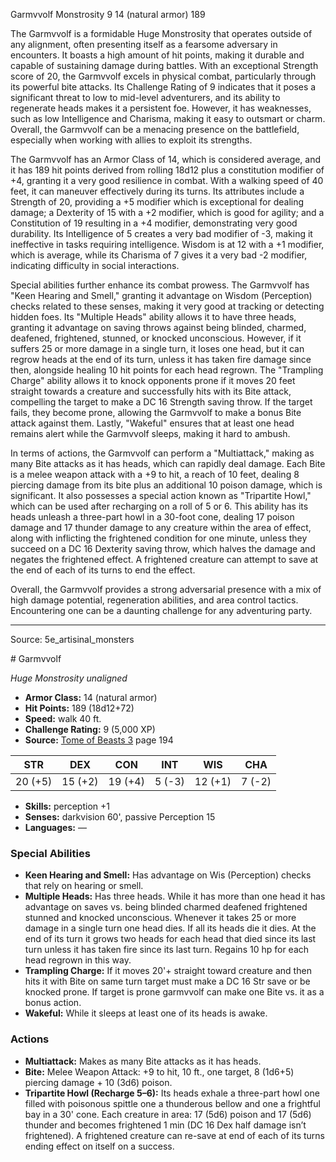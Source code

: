 <MonsterName/>Garmvvolf</MonsterName>
<CreatureType/>Monstrosity</CreatureType>
<CR/>9</CR>
<AC/>14 (natural armor)</AC>
<HP/>189</HP>
<summary>The Garmvvolf is a formidable Huge Monstrosity that operates outside of any alignment, often presenting itself as a fearsome adversary in encounters. It boasts a high amount of hit points, making it durable and capable of sustaining damage during battles. With an exceptional Strength score of 20, the Garmvvolf excels in physical combat, particularly through its powerful bite attacks. Its Challenge Rating of 9 indicates that it poses a significant threat to low to mid-level adventurers, and its ability to regenerate heads makes it a persistent foe. However, it has weaknesses, such as low Intelligence and Charisma, making it easy to outsmart or charm. Overall, the Garmvvolf can be a menacing presence on the battlefield, especially when working with allies to exploit its strengths.</summary>

<detail>

The Garmvvolf has an Armor Class of 14, which is considered average, and it has 189 hit points derived from rolling 18d12 plus a constitution modifier of +4, granting it a very good resilience in combat. With a walking speed of 40 feet, it can maneuver effectively during its turns. Its attributes include a Strength of 20, providing a +5 modifier which is exceptional for dealing damage; a Dexterity of 15 with a +2 modifier, which is good for agility; and a Constitution of 19 resulting in a +4 modifier, demonstrating very good durability. Its Intelligence of 5 creates a very bad modifier of -3, making it ineffective in tasks requiring intelligence. Wisdom is at 12 with a +1 modifier, which is average, while its Charisma of 7 gives it a very bad -2 modifier, indicating difficulty in social interactions.

Special abilities further enhance its combat prowess. The Garmvvolf has "Keen Hearing and Smell," granting it advantage on Wisdom (Perception) checks related to these senses, making it very good at tracking or detecting hidden foes. Its "Multiple Heads" ability allows it to have three heads, granting it advantage on saving throws against being blinded, charmed, deafened, frightened, stunned, or knocked unconscious. However, if it suffers 25 or more damage in a single turn, it loses one head, but it can regrow heads at the end of its turn, unless it has taken fire damage since then, alongside healing 10 hit points for each head regrown. The "Trampling Charge" ability allows it to knock opponents prone if it moves 20 feet straight towards a creature and successfully hits with its Bite attack, compelling the target to make a DC 16 Strength saving throw. If the target fails, they become prone, allowing the Garmvvolf to make a bonus Bite attack against them. Lastly, "Wakeful" ensures that at least one head remains alert while the Garmvvolf sleeps, making it hard to ambush.

In terms of actions, the Garmvvolf can perform a "Multiattack," making as many Bite attacks as it has heads, which can rapidly deal damage. Each Bite is a melee weapon attack with a +9 to hit, a reach of 10 feet, dealing 8 piercing damage from its bite plus an additional 10 poison damage, which is significant. It also possesses a special action known as "Tripartite Howl," which can be used after recharging on a roll of 5 or 6. This ability has its heads unleash a three-part howl in a 30-foot cone, dealing 17 poison damage and 17 thunder damage to any creature within the area of effect, along with inflicting the frightened condition for one minute, unless they succeed on a DC 16 Dexterity saving throw, which halves the damage and negates the frightened effect. A frightened creature can attempt to save at the end of each of its turns to end the effect.

Overall, the Garmvvolf provides a strong adversarial presence with a mix of high damage potential, regeneration abilities, and area control tactics. Encountering one can be a daunting challenge for any adventuring party.</detail>



---

Source: 5e_artisinal_monsters

<statblock>
# Garmvvolf

*Huge* *Monstrosity* *unaligned*

- **Armor Class:** 14 (natural armor)
- **Hit Points:** 189 (18d12+72)
- **Speed:** walk 40 ft.
- **Challenge Rating:** 9 (5,000 XP)
- **Source:** [Tome of Beasts 3](https://koboldpress.com/kpstore/product/tome-of-beasts-3-for-5th-edition/) page 194

| STR | DEX | CON | INT | WIS | CHA |
| --- | --- | --- | --- | --- | --- |
| 20 (+5) | 15 (+2) | 19 (+4) | 5 (-3) | 12 (+1) | 7 (-2) |

- **Skills:** perception +1
- **Senses:** darkvision 60', passive Perception 15
- **Languages:** —

### Special Abilities

- **Keen Hearing and Smell:** Has advantage on Wis (Perception) checks that rely on hearing or smell.
- **Multiple Heads:** Has three heads. While it has more than one head it has advantage on saves vs. being blinded charmed deafened frightened stunned and knocked unconscious. Whenever it takes 25 or more damage in a single turn one head dies. If all its heads die it dies. At the end of its turn it grows two heads for each head that died since its last turn unless it has taken fire since its last turn. Regains 10 hp for each head regrown in this way.
- **Trampling Charge:** If it moves 20'+ straight toward creature and then hits it with Bite on same turn target must make a DC 16 Str save or be knocked prone. If target is prone garmvvolf can make one Bite vs. it as a bonus action.
- **Wakeful:** While it sleeps at least one of its heads is awake.

### Actions

- **Multiattack:** Makes as many Bite attacks as it has heads.
- **Bite:** Melee Weapon Attack: +9 to hit, 10 ft., one target, 8 (1d6+5) piercing damage + 10 (3d6) poison.
- **Tripartite Howl (Recharge 5–6):** Its heads exhale a three-part howl one filled with poisonous spittle one a thunderous bellow and one a frightful bay in a 30' cone. Each creature in area: 17 (5d6) poison and 17 (5d6) thunder and becomes frightened 1 min (DC 16 Dex half damage isn’t frightened). A frightened creature can re-save at end of each of its turns ending effect on itself on a success.


</statblock>


